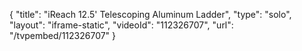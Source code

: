 {
    "title": "iReach 12.5' Telescoping Aluminum Ladder",
    "type": "solo",
    "layout": "iframe-static",
    "videoId": "112326707",
    "url": "\/tvpembed\/112326707"
}